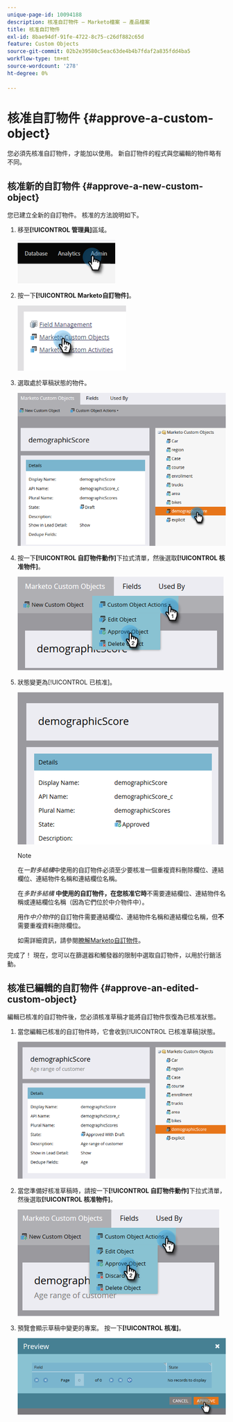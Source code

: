 ```yaml
---
unique-page-id: 10094188
description: 核准自訂物件 — Marketo檔案 — 產品檔案
title: 核准自訂物件
exl-id: 8bae94df-91fe-4722-8c75-c26df882c65d
feature: Custom Objects
source-git-commit: 02b2e39580c5eac63de4b4b7fdaf2a835fdd4ba5
workflow-type: tm+mt
source-wordcount: '278'
ht-degree: 0%

---
```


# 核准自訂物件 {#approve-a-custom-object}

您必須先核准自訂物件，才能加以使用。 新自訂物件的程式與您編輯的物件略有不同。

## 核准新的自訂物件 {#approve-a-new-custom-object}

您已建立全新的自訂物件。 核准的方法說明如下。

1. 移至&#x200B;**[!UICONTROL 管理員]**&#x200B;區域。

   ![](assets/approve-a-custom-object-1.png)

1. 按一下&#x200B;**[!UICONTROL Marketo自訂物件]**。

   ![](assets/approve-a-custom-object-2.png)

1. 選取處於草稿狀態的物件。

   ![](assets/approve-a-custom-object-3.png)

1. 按一下&#x200B;**[!UICONTROL 自訂物件動作]**&#x200B;下拉式清單，然後選取&#x200B;**[!UICONTROL 核准物件]**。

   ![](assets/approve-a-custom-object-4.png)

1. 狀態變更為[!UICONTROL 已核准]。

   ![](assets/approve-a-custom-object-5.png)

   >[!NOTE]
   >
   >在&#x200B;_一對多結構_&#x200B;中使用的自訂物件必須至少要核准一個重複資料刪除欄位、連結欄位、連結物件名稱和連結欄位名稱。
   >
   >在&#x200B;_多對多結構_ **中使用的自訂物件，在您核准它時**&#x200B;不需要連結欄位、連結物件名稱或連結欄位名稱（因為它們位於中介物件中）。
   >
   >用作&#x200B;_中介物件_&#x200B;的自訂物件需要連結欄位、連結物件名稱和連結欄位名稱，但&#x200B;**不**&#x200B;需要重複資料刪除欄位。
   >
   >如需詳細資訊，請參閱[瞭解Marketo自訂物件](/help/marketo/product-docs/administration/marketo-custom-objects/understanding-marketo-custom-objects.md)。

完成了！ 現在，您可以在篩選器和觸發器的限制中選取自訂物件，以用於行銷活動。

## 核准已編輯的自訂物件 {#approve-an-edited-custom-object}

編輯已核准的自訂物件後，您必須核准草稿才能將自訂物件恢復為已核准狀態。

1. 當您編輯已核准的自訂物件時，它會收到[!UICONTROL 已核准草稿]狀態。

   ![](assets/approve-a-custom-object-6.png)

1. 當您準備好核准草稿時，請按一下&#x200B;**[!UICONTROL 自訂物件動作]**&#x200B;下拉式清單，然後選取&#x200B;**[!UICONTROL 核准物件]**。

   ![](assets/approve-a-custom-object-7.png)

1. 預覽會顯示草稿中變更的專案。 按一下&#x200B;**[!UICONTROL 核准]**。

   ![](assets/approve-a-custom-object-8.png)
